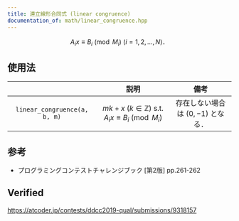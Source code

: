 ```yaml
---
title: 連立線形合同式 (linear congruence)
documentation_of: math/linear_congruence.hpp
---
```


$$A_i x \equiv B_i \pmod{M_i} \ (i = 1, 2,\ldots, N) \text{．}$$


## 使用法

||説明|備考|
|:--:|:--:|:--:|
|`linear_congruence(a, b, m)`|$mk + x \ (k \in \mathbb{Z}) \text{ s.t. } A_i x \equiv B_i \pmod{M_i}$|存在しない場合は $(0, -1)$ となる．|


## 参考

- プログラミングコンテストチャレンジブック \[第2版\] pp.261-262


## Verified

https://atcoder.jp/contests/ddcc2019-qual/submissions/9318157
